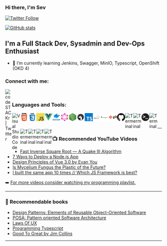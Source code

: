 ### Hi there, I'm Sev

[![Twitter Follow](https://img.shields.io/twitter/follow/sevm_dev?color=1DA1F2&logo=twitter&style=for-the-badge)](https://twitter.com/intent/follow?original_referer=https%3A%2F%2Fgithub.com%2FcodeSTACKr&screen_name=codeSTACKr)

[![GitHub stats](https://github-readme-stats.vercel.app/api?username=sevsev9&show_icons=true&theme=radical&count_private=true)](https://github.com/sevsev9/sevsev9)

## I'm a Full Stack Dev, Sysadmin and Dev-Ops Enthusiast

- 🌱 I’m currently learning Jenkins, Swagger, MinIO, Typescript, OpenShift (OKD 4)

### Connect with me:

[<img align="left" alt="codeSTACKr | Twitter" width="22px" src="https://cdn.jsdelivr.net/npm/simple-icons@v3/icons/twitter.svg" />][twitter]

<br />

### Languages and Tools:

[<img align="left" alt="Visual Studio Code" width="26px" src="https://upload.wikimedia.org/wikipedia/commons/c/c0/WebStorm_Icon.svg" />][webstorm]
[<img align="left" alt="HTML5" width="26px" src="https://raw.githubusercontent.com/github/explore/80688e429a7d4ef2fca1e82350fe8e3517d3494d/topics/html/html.png" />][html5]
[<img align="left" alt="CSS3" width="26px" src="https://raw.githubusercontent.com/github/explore/80688e429a7d4ef2fca1e82350fe8e3517d3494d/topics/css/css.png" />][css3]
[<img align="left" alt="JavaScript" width="26px" src="https://raw.githubusercontent.com/github/explore/80688e429a7d4ef2fca1e82350fe8e3517d3494d/topics/javascript/javascript.png" />][javascript]
[<img align="left" alt="React" width="26px" src="https://raw.githubusercontent.com/github/explore/80688e429a7d4ef2fca1e82350fe8e3517d3494d/topics/vue/vue.png" />][vuejs]
[<img align="left" alt="Gatsby" width="26px" src="https://raw.githubusercontent.com/github/explore/e94815998e4e0713912fed477a1f346ec04c3da2/topics/docker/docker.png" />][docker]
[<img align="left" alt="GraphQL" width="26px" src="https://raw.githubusercontent.com/github/explore/80688e429a7d4ef2fca1e82350fe8e3517d3494d/topics/graphql/graphql.png" />][graphql]
[<img align="left" alt="Node.js" width="26px" src="https://raw.githubusercontent.com/github/explore/80688e429a7d4ef2fca1e82350fe8e3517d3494d/topics/nodejs/nodejs.png" />][nodejs]
[<img align="left" alt="Deno" width="26px" src="https://raw.githubusercontent.com/github/explore/361e2821e2dea67711cde99c9c40ed357061cf27/topics/deno/deno.png" />][deno]
[<img align="left" alt="SQL" width="26px" src="https://raw.githubusercontent.com/github/explore/80688e429a7d4ef2fca1e82350fe8e3517d3494d/topics/typescript/typescript.png" />][typescript]
[<img align="left" alt="MySQL" width="26px" src="https://raw.githubusercontent.com/github/explore/80688e429a7d4ef2fca1e82350fe8e3517d3494d/topics/mysql/mysql.png" />][mysql]
[<img align="left" alt="MongoDB" width="26px" src="https://raw.githubusercontent.com/github/explore/80688e429a7d4ef2fca1e82350fe8e3517d3494d/topics/mongodb/mongodb.png" />][mongodb]
[<img align="left" alt="Git" width="26px" src="https://raw.githubusercontent.com/github/explore/80688e429a7d4ef2fca1e82350fe8e3517d3494d/topics/git/git.png" />][git]
[<img align="left" alt="GitHub" width="26px" src="https://raw.githubusercontent.com/github/explore/78df643247d429f6cc873026c0622819ad797942/topics/github/github.png" />][github]
[<img align="left" alt="Terminal" width="26px" src="https://cloud.redhat.com/hubfs/Imported_Blog_Media/okd-1.jpg" />][okd4]
[<img align="left" alt="Terminal" width="26px" src="https://i.redd.it/ms9je823h6y31.png" />][popos]
[<img align="left" alt="Terminal" width="26px" src="https://raw.githubusercontent.com/github/explore/80688e429a7d4ef2fca1e82350fe8e3517d3494d/topics/terminal/terminal.png" />][ubuntu]
[<img align="left" alt="Terminal" width="26px" src="https://cdn.icon-icons.com/icons2/37/PNG/512/x64_4022.png" />][nasm]
[<img align="left" alt="Terminal" width="26px" src="http://www.testedtechnology.co.uk/wp-content/uploads/2020/12/UnRAID-Icon.png" />][unraid]
[<img align="left" alt="Terminal" width="26px" src="https://cdn.icon-icons.com/icons2/2699/PNG/512/jenkins_logo_icon_170552.png" />][jenkins]
[<img align="left" alt="Terminal" width="26px" src="https://cdn.icon-icons.com/icons2/2107/PNG/512/file_type_swagger_icon_130134.png" />][swagger]
[<img align="left" alt="Terminal" width="26px" src="https://3p8g7wbpyum1aj6bd4edio8l-wpengine.netdna-ssl.com/wp-content/uploads//2020/04/logo-minio.svg" />][minio]

<br />
<br />

---

### 📺 Recommended YouTube Videos

- [Fast Inverse Square Root — A Quake III Algorithm](https://www.youtube.com/watch?v=p8u_k2LIZyo)
- [7 Ways to Deploy a Node.js App](https://www.youtube.com/watch?v=uEVmD6n8Il0&list=PLgBuWeNW74PK223LRzQVnse9lm7OTHDNS&index=13)
- [Design Principles of Vue 3.0 by Evan You](https://www.youtube.com/watch?v=WLpLYhnGqPA&list=PLgBuWeNW74PK223LRzQVnse9lm7OTHDNS&index=10)
- [Is Mycelium Fungus the Plastic of the Future?](https://www.youtube.com/watch?v=cApVVuuqLFY&list=PLgBuWeNW74PIxI4-8CH2EEDJY9ZVOXXUW&index=32)
- [I built the same app 10 times // Which JS Framework is best?](https://www.youtube.com/watch?v=cuHDQhDhvPE)

➡️ [For more videos consider watching my programming playlist.](https://www.youtube.com/playlist?list=PLgBuWeNW74PK223LRzQVnse9lm7OTHDNS)

---

### 📕 Recommendable books
- [Design Patterns: Elements of Reusable Object-Oriented Software](https://www.amazon.com/dp/0201633612/ref=cm_sw_em_r_mt_dp_AYHB7Z5JBMC27EB5D22N?_encoding=UTF8&psc=1)
- [POSA: Pattern oriented Software Architecture](https://en.wikipedia.org/wiki/Pattern-Oriented_Software_Architecture)
- [Laws Of UX](https://www.amazon.com/Laws-UX-Psychology-Products-Services/dp/149205531X)
- [Programming Typescript](https://www.amazon.com/Programming-TypeScript-Making-JavaScript-Applications/dp/1492037656/ref=sr_1_2?dchild=1&keywords=typescript&qid=1630608066&s=books&sr=1-2)
- [Good To Great by Jim Collins](https://www.amazon.com/Good-Great-Some-Companies-Others/dp/0066620996/ref=sr_1_1?dchild=1&keywords=good+to+great&qid=1630608103&s=books&sr=1-1)
---


[twitter]: https://twitter.com/sevm_dev
[webstorm]: https://www.jetbrains.com/webstorm/
[html5]: https://en.wikipedia.org/wiki/HTML5
[css3]: https://en.wikipedia.org/wiki/CSS3
[javascript]: https://en.wikipedia.org/wiki/JavaScript
[vuejs]: https://vuejs.org/
[docker]: https://www.docker.com/
[graphql]: https://graphql.org/
[nodejs]: https://nodejs.org/en/
[deno]: https://deno.land/
[typescript]: https://www.typescriptlang.org/
[mysql]: https://www.mysql.com/
[mongodb]: https://www.mongodb.com/
[git]: https://git-scm.com/
[github]: https://github.com/sevsev9
[okd4]: https://www.okd.io/
[popos]: https://pop.system76.com/
[ubuntu]: https://ubuntu.com/
[nasm]: https://www.nasm.us/
[unraid]: https://unraid.net/
[jenkins]: https://www.jenkins.io/
[swagger]: https://swagger.io/
[minio]: https://min.io/
